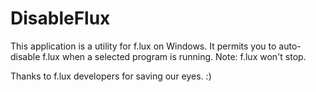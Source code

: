 # DisableFlux
This application is a utility for f.lux on Windows. It permits you to auto-disable f.lux when a selected program is running. Note: f.lux won't stop.

Thanks to f.lux developers for saving our eyes. :)

